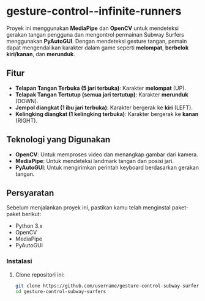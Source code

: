 # gesture-control--infinite-runners

Proyek ini menggunakan **MediaPipe** dan **OpenCV** untuk mendeteksi gerakan tangan pengguna dan mengontrol permainan Subway Surfers menggunakan **PyAutoGUI**. Dengan mendeteksi gesture tangan, pemain dapat mengendalikan karakter dalam game seperti **melompat**, **berbelok kiri/kanan**, dan **merunduk**.

## Fitur
- **Telapan Tangan Terbuka (5 jari terbuka)**: Karakter **melompat** (UP).
- **Telapak Tangan Tertutup (semua jari tertutup)**: Karakter **merunduk** (DOWN).
- **Jempol diangkat (1 ibu jari terbuka)**: Karakter bergerak ke **kiri** (LEFT).
- **Kelingking diangkat (1 kelingking terbuka)**: Karakter bergerak ke **kanan** (RIGHT).

## Teknologi yang Digunakan
- **OpenCV**: Untuk memproses video dan menangkap gambar dari kamera.
- **MediaPipe**: Untuk mendeteksi landmark tangan dan posisi jari.
- **PyAutoGUI**: Untuk mengirimkan perintah keyboard berdasarkan gerakan tangan.

## Persyaratan
Sebelum menjalankan proyek ini, pastikan kamu telah menginstal paket-paket berikut:
- Python 3.x
- OpenCV
- MediaPipe
- PyAutoGUI

### Instalasi
1. Clone repositori ini:
   ```bash
   git clone https://github.com/username/gesture-control-subway-surfers.git
   cd gesture-control-subway-surfers
